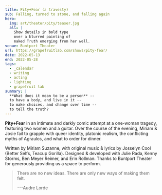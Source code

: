 ```yaml
---
title: Pity+Fear (a travesty)
sub: Falling, turned to stone, and falling again
hero:
  img: art/theater/pity/teaser.jpg
  alt: |
    Show details in bold type
    over a blurred painting of
    naked Truth emerging from her well.
venue: Buntport Theater
url: https://grapefruitlab.com/shows/pity-fear/
date: 2022-05-13
end: 2022-05-28
tags:
  - _calendar
  - writing
  - acting
  - lighting
  - grapefruit lab
summary: |
  **What does it mean to be a person** --
  to have a body, and live in it --
  to make choices, and change over time --
  to tell the truth?
---
```


**Pity+Fear**
in an intimate and darkly comic
attempt at a one-woman tragedy,
featuring two women and a guitar.
Over the course of the evening,
Miriam & Josie fail to grapple with queer identity,
platonic realism,
the conflicting myths of Agraulos,
and what to order for dinner.

Written by Miriam Suzanne,
with original music & lyrics
by Josselyn Cool (Better Selfs, Teacup Gorilla).
Designed & developed with Julie Rada, Kenny Storms,
Ben Meyer Reimer, and Erin Rollman.
Thanks to Buntport Theater for
generously providing us a space to perform.

> There are no new ideas.
> There are only new ways of making them felt.
>
> ---Audre Lorde
